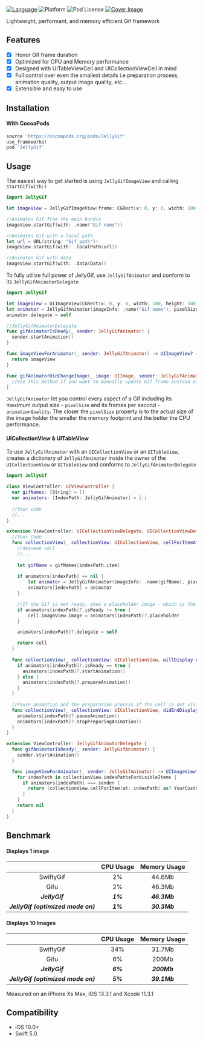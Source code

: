 [![Language](https://img.shields.io/badge/swift-5.0-blue.svg)](http://swift.org)
![Platform](https://img.shields.io/cocoapods/p/JellyGif)
![Pod License](https://img.shields.io/cocoapods/l/JellyGif)
[![Cover Image](https://i.postimg.cc/MKYQ7dp1/cover.png)](https://postimg.cc/ppprxQ8d)

Lightweight, performant, and memory efficient Gif framework

## Features
- [x] Honor Gif frame duration
- [x] Optimized for CPU and Memory performance
- [x] Designed with UITableViewCell and UICollectionViewCell in mind
- [x] Full control over even the smallest details i.e preparation process, animation quality, output image quality, etc...
- [x] Extensible and easy to use

## Installation

#### With CocoaPods
```ruby
source 'https://cocoapods.org/pods/JellyGif'
use_frameworks!
pod 'JellyGif'
```

## Usage
The easiest way to get started is using `JellyGifImageView` and calling `startGif(with:)`

~~~swift
import JellyGif

let imageView = JellyGifImageView(frame: CGRect(x: 0, y: 0, width: 100, height: 100))

//Animates Gif from the main bundle
imageView.startGif(with: .name("Gif name"))

//Animates Gif with a local path
let url = URL(string: "Gif path")!
imageView.startGif(with: .localPath(url))

//Animates Gif with data
imageView.startGif(with: .data(Data))
~~~

To fully utilize full power of JellyGif, use `JellyGifAnimator` and conform to its `JellyGifAnimatorDelegate`

~~~swift
import JellyGif

let imageView = UIImageView(CGRect(x: 0, y: 0, width: 100, height: 100))
let animator = JellyGifAnimator(imageInfo: .name("Gif name"), pixelSize: .custom(350), animationQuality: .best)
animator.delegate = self

//JellyGifAnimatorDelegate
func gifAnimatorIsReady(_ sender: JellyGifAnimator) {
  sender.startAnimation()
}

func imageViewForAnimator(_ sender: JellyGifAnimator) -> UIImageView? { 
  return imageView
}

func gifAnimatorDidChangeImage(_ image: UIImage, sender: JellyGifAnimator) {
  //Use this method if you want to manually update Gif frame instead of using an UIImageView
}
~~~

`JellyGifAnimator` let you control every aspect of a Gif including its maximum output size - `pixelSize` and its frames per second - `animationQuality`. The closer the `pixelSize` property is to the actual size of the image holder the smaller the memory footprint and the better the CPU performance.

#### UICollectionView & UITableView
To use `JellyGifAnimator` with an `UICollectionView` or an `UITableView`, creates a dictionary of `JellyGifAnimator` inside the owner of the `UICollectionView` or `UITableView` and conforms to `JellyGifAnimatorDelegate`

~~~swift
import JellyGif

class ViewController: UIViewController {
  var gifNames: [String] = []
  var animators: [IndexPath: JellyGifAnimator] = [:]
    
  //Your code
  //...
}

extension ViewController: UICollectionViewDelegate, UICollectionViewDataSource, UICollectionViewDelegateFlowLayout {
  //Your Code
  func collectionView(_ collectionView: UICollectionView, cellForItemAt indexPath: IndexPath) -> UICollectionViewCell {
    //dequeue cell
    //...
    
    let gifName = gifNames[indexPath.item]
    
    if animators[indexPath] == nil {
        let animator = JellyGifAnimator(imageInfo: .name(gifName), pixelSize: .custom(350), animationQuality: .best)
        animators[indexPath] = animator
    }

    //If the Gif is not ready, show a placeholder image - which is the first frame of the Gif instead
    if animators[indexPath]?.isReady != true {
        cell.imageView.image = animators[indexPath]?.placeholder
    }

    animators[indexPath]?.delegate = self

    return cell
  }
  
  func collectionView(_ collectionView: UICollectionView, willDisplay cell: UICollectionViewCell, forItemAt indexPath: IndexPath) {
    if animators[indexPath]?.isReady == true {
      animators[indexPath]?.startAnimation()
    } else {
      animators[indexPath]?.prepareAnimation()
    }
  }

  //Pause animation and the preparation process if the cell is not visible
  func collectionView(_ collectionView: UICollectionView, didEndDisplaying cell: UICollectionViewCell, forItemAt indexPath: IndexPath) {
    animators[indexPath]?.pauseAnimation()
    animators[indexPath]?.stopPreparingAnimation()
  }
}

extension ViewController: JellyGifAnimatorDelegate {
  func gifAnimatorIsReady(_ sender: JellyGifAnimator) {
    sender.startAnimation()
  }

  func imageViewForAnimator(_ sender: JellyGifAnimator) -> UIImageView? { 
    for indexPath in collectionView.indexPathsForVisibleItems {
      if animators[indexPath] === sender {
        return (collectionView.cellForItem(at: indexPath) as? YourCustomCell)?.imageView
      }
    }
    return nil
  }
}
~~~

## Benchmark
#### Displays 1 image
|               |CPU Usage |Memory Usage |
|:-------------:|:-----------------:|:-----------------------:|
|SwiftyGif      |2%                 |44.6Mb                   |
|Gifu           |2%                 |46.3Mb                   |
|***JellyGif*** |***1%***           |***46.3Mb***             |
|***JellyGif (optimized mode on)***|***1%***      |***30.3Mb***  |

#### Displays 10 Images
|               |CPU Usage |Memory Usage |
|:-------------:|:-----------------:|:-----------------------:|
|SwiftyGif      |34%                |31.7Mb                   |
|Gifu           |6%                 |200Mb                    |
|***JellyGif*** |***6%***           |***200Mb***              |
|***JellyGif (optimized mode on)***|***5%***      |***39.1Mb***  |

Measured on an iPhone Xs Max, iOS 13.3.1 and Xcode 11.3.1

## Compatibility
- iOS 10.0+
- Swift 5.0

